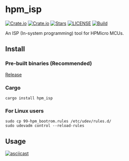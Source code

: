 # hpm_isp

[![Crate.io](https://img.shields.io/crates/v/hpm_isp)](https://crates.io/crates/hpm_isp)
[![Crate.io](https://img.shields.io/crates/d/hpm_isp)](https://crates.io/crates/hpm_isp)
[![Stars](https://img.shields.io/github/stars/tfx2001/hpm_isp)](https://github.com/tfx2001/hpm_isp)
[![LICENSE](https://img.shields.io/github/license/tfx2001/hpm_isp)](https://github.com/tfx2001/hpm_isp/blob/main/LICENSE)
[![Build](https://img.shields.io/github/workflow/status/tfx2001/hpm_isp/Build)](https://github.com/tfx2001/hpm_isp/actions/workflows/build.yml)

An ISP (In-system programming) tool for HPMicro MCUs.

## Install

### Pre-built binaries (Recommended)

[Release](https://github.com/tfx2001/hpm_isp/releases/latest)

### Cargo

```shell
cargo install hpm_isp
```

### For Linux users

```shell
sudo cp 99-hpm_bootrom.rules /etc/udev/rules.d/
sudo udevadm control --reload-rules
```

## Usage

[![asciicast](https://asciinema.org/a/491359.svg)](https://asciinema.org/a/491359)
